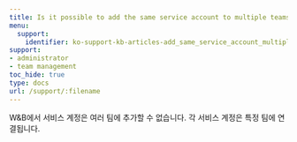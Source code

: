 ```yaml
---
title: Is it possible to add the same service account to multiple teams?
menu:
  support:
    identifier: ko-support-kb-articles-add_same_service_account_multiple_teams
support:
- administrator
- team management
toc_hide: true
type: docs
url: /support/:filename
---
```


W&B에서 서비스 계정은 여러 팀에 추가할 수 없습니다. 각 서비스 계정은 특정 팀에 연결됩니다.
